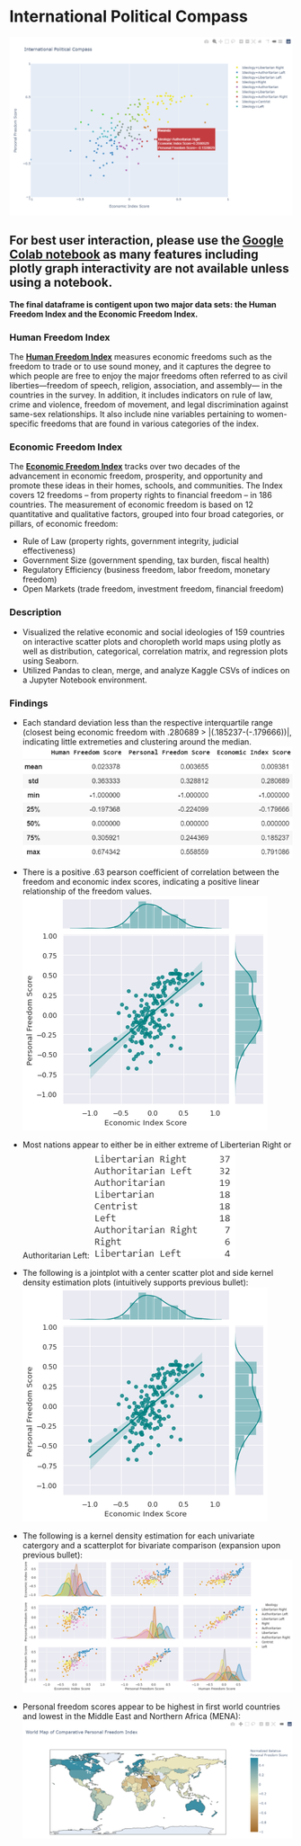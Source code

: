 # International Political Compass
![CompassImage](https://github.com/aidanandrucyk/GlobalPoliticalCompass/blob/master/img/International%20Political%20Compass.png)

## For best user interaction, please use the [**Google Colab notebook**](https://colab.research.google.com/drive/1XhuR6I9JEl7EBBPQm05sesLyyV_8NyMp?usp=sharing) as many features including plotly graph interactivity are not available unless using a notebook. 

**The final dataframe is contigent upon two major data sets: the Human Freedom Index and the Economic Freedom Index.**

### Human Freedom Index
The [**Human Freedom Index**](https://www.cato.org/human-freedom-index-new) measures economic freedoms such as the freedom to trade or to use sound money, and it captures the degree to which people are free to enjoy the major freedoms often referred to as civil liberties—freedom of speech, religion, association, and assembly— in the countries in the survey. In addition, it includes indicators on rule of law, crime and violence, freedom of movement, and legal discrimination against same-sex relationships. It also include nine variables pertaining to women-specific freedoms that are found in various categories of the index.

### Economic Freedom Index
The [**Economic Freedom Index**](https://www.heritage.org/index/?version=318) tracks over two decades of the advancement in economic freedom, prosperity, and opportunity and promote these ideas in their homes, schools, and communities. The Index covers 12 freedoms – from property rights to financial freedom – in 186 countries. The measurement of economic freedom is based on 12 quantitative and qualitative factors, grouped into four broad categories, or pillars, of economic freedom:
* Rule of Law (property rights, government integrity, judicial effectiveness)
* Government Size (government spending, tax burden, fiscal health)
* Regulatory Efficiency (business freedom, labor freedom, monetary freedom)
* Open Markets (trade freedom, investment freedom, financial freedom)


### Description
* Visualized the relative economic and social ideologies of 159 countries on interactive scatter plots and choropleth world maps using plotly as well as distribution, categorical, correlation matrix, and regression plots using Seaborn.
* Utilized Pandas to clean, merge, and analyze Kaggle CSVs of indices on a Jupyter Notebook environment.

### Findings
* Each standard deviation less than the respective interquartile range (closest being economic freedom with .280689 > |(.185237-(-.179666))|, indicating little extremeties and clustering around the median.   
![describe_table](https://github.com/aidanandrucyk/GlobalPoliticalCompass/blob/master/img/breakdown.png)

* There is a positive .63 pearson coefficient of correlation between the freedom and economic index scores, indicating a positive linear relationship of the freedom values.
![RegressionJointPlot](https://github.com/aidanandrucyk/GlobalPoliticalCompass/blob/master/img/regressionjointplot.png)

* Most nations appear to either be in either extreme of Liberterian Right or Authoritarian Left:
![describe_ideology](https://github.com/aidanandrucyk/GlobalPoliticalCompass/blob/master/img/ideology.png)

* The following is a jointplot with a center scatter plot and side kernel density estimation plots (intuitively supports previous bullet): 
![RegressionJointPlot](https://github.com/aidanandrucyk/GlobalPoliticalCompass/blob/master/img/regressionjointplot.png)

* The following is a kernel density estimation for each univariate catergory and a scatterplot for bivariate comparison (expansion upon previous bullet): 
![Pairplot](https://github.com/aidanandrucyk/GlobalPoliticalCompass/blob/master/img/pairgrid.png)

* Personal freedom scores appear to be highest in first world countries and lowest in the Middle East and Northern Africa (MENA): 
![EconomicWorldMapImage](https://github.com/aidanandrucyk/GlobalPoliticalCompass/blob/master/img/personal_freedom_plotly_map.png)
